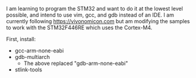 I am learning to program the STM32 and want to do it at the lowest level possible, and intend to use vim, gcc, and gdb instead of an IDE.
I am currently following https://vivonomicon.com but am modifying the samples to work with the STM32F446RE which uses the Cortex-M4.

First, install:
  * gcc-arm-none-eabi
  * gdb-multiarch
    * The above replaced "gdb-arm-none-eabi"
  * stlink-tools
